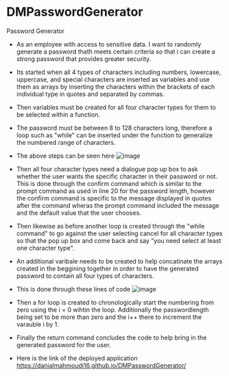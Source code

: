 # DMPasswordGenerator
Password Generator

* As an employee with access to sensitive data. I want to randomly generate a password thath meets certain criteria so that i can create a strong password that provides greater security.

* Its started when all 4 types of characters including numbers, lowercase, uppercase, and special characters are inserted as variables and use them as arrays by inserting the characters within the brackets of each individual type in quotes and separated by commas.

* Then variables must be created for all four character types for them to be selected within a function.

* The password must be between 8 to 128 characters long, therefore a loop such as "while" can be inserted under the function to generalize the numbered range of characters.

* The above steps can be seen here ![image](https://user-images.githubusercontent.com/122760940/218352106-d10ed0d2-d2e5-497d-ac76-e588c0f6728f.png)

* Then all four character types need a dialogue pop up box to ask whether the user wants the specific character in their password or not. This is done through the confirm command which is similar to the prompt command as used in line 20 for the password length, however the confirm command is specific to the message displayed in quotes after the command wheras the prompt command included the message and the default value that the user chooses.

* Then likewise as before another loop is created through the "while command" to go against the user selecting cancel for all character types so that the pop up box and come back and say "you need select at least one character type".

* An additional varibale needs to be created to help concatinate the arrays created in the beggining together in order to have the generated password to contain all four types of characters.

* This is done through these lines of code ![image](https://user-images.githubusercontent.com/122760940/218353339-8a5405fa-b724-4785-96d7-815d31050fdb.png)

* Then a for loop is created to chronologically start the numbering from zero using the i = 0 wihtin the loop. Additionally the passwordlength being set to be more than zero and the i++ there to increment the varauble i by 1.

* Finally the return command concludes the code to help bring in the generated password for the user.

* Here is the link of the deployed application https://danialmahmoudi16.github.io/DMPasswordGenerator/

